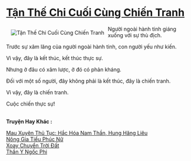 <a href="https://truyenwiki.net/tan-the-chi-cuoi-cung-chien-tranh.35242/" title="Tận Thế Chi Cuối Cùng Chiến Tranh"><h1>Tận Thế Chi Cuối Cùng Chiến Tranh</h1></a><div style="display:table"><img align="right" style="float: left; padding: 10px;" src="https://truyenwiki.net/a/img/str/src/35242.jpg" alt="Tận Thế Chi Cuối Cùng Chiến Tranh">Người ngoài hành tinh giáng xuống với sự thù địch.<p></p> Trước sự xâm lăng của người ngoài hành tinh, con người yếu như kiến.<p></p> Vì vậy, đây là kết thúc, kết thúc thực sự.<p></p> Nhưng ở đâu có xâm lược, ở đó có phản kháng.<p></p> Đối với một số người, đây không phải là kết thúc, đây là chiến tranh.<p></p> Vì vậy, đây là chiến tranh.<p></p> Cuộc chiến thực sự!</div><p><br><b>Truyện Hay Khác :</b></p><a href="https://truyenwiki.net/mau-xuyen-thu-tuc-hac-hoa-nam-than-hung-hang-lieu.35778/" alt="Mau Xuyên Thủ Tục: Hắc Hóa Nam Thần, Hung Hăng Liêu">Mau Xuyên Thủ Tục: Hắc Hóa Nam Thần, Hung Hăng Liêu</a><br/><a href="https://sangtacviet.wordpress.com/2020/10/22/nong-gia-tieu-phuc-nu/" alt="Nông Gia Tiểu Phúc Nữ">Nông Gia Tiểu Phúc Nữ</a><br/><a href="https://sangtacviet.wordpress.com/2020/10/22/xoay-chuyen-troi-dat/" alt="Xoay Chuyển Trời Đất">Xoay Chuyển Trời Đất</a><br/><a href="https://github.com/nownovels/wikidich/tree/master/truyenhay/36982" alt="Thần Y Ngốc Phi">Thần Y Ngốc Phi</a><br/>